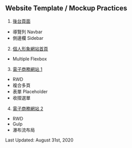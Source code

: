 ## Website Template / Mockup Practices

1. [後台頁面](https://andy922200.github.io/website-template-mockup/backend__Demo1.html)
* 導覽列 Navbar
* 側邊欄 Sidebar

2. [個人形象網站首頁](https://andy922200.github.io/HexSchool2020Spring/Week2/index.html)
* Multiple Flexbox

3. [電子商務網站 1](https://andy922200.github.io/HexSchool2020Spring/Week3_Week4/index.html)
* RWD
* 複合多頁
* 表單 Placeholder
* 收摺選單

4. [電子商務網站 2](https://andy922200.github.io/HexSchool2020Spring/Week6/public/products.html#)
* RWD
* Gulp
* 瀑布流布局

Last Updated: August 31st, 2020